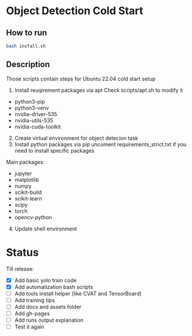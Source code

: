 # Object Detection Cold Start

## How to run

```sh
bash install.sh
```

## Description

Those scripts contain steps for Ubuntu 22.04 cold start setup

1. Install reuqirement packages via apt
Check scripts/apt.sh to modify it
- python3-pip
- python3-venv
- nvidia-driver-535
- nvidia-utils-535
- nvidia-cuda-toolkit

2. Create virtual environment for object detecion task
3. Install python packages via pip
uncoment requirements_strict.txt if you need to install specific packages

Main packages:
- jupyter
- matplotlib
- numpy
- scikit-build
- scikit-learn
- scipy
- torch
- opencv-python


4. Update shell environment

# Status

Till release:
- [x] Add basic yolo train code
- [x] Add automatization bash scripts
- [ ] Add tools install helper (like CVAT and TensorBoard)
- [ ] Add training tips
- [ ] Add docs and assets folder
- [ ] Add gh-pages
- [ ] Add runs output explanation
- [ ] Test it again
